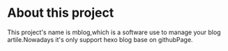 # About this project

This project's name is mblog,which is a software use to manage your blog artile.Nowadays it's only support hexo blog base on githubPage.
